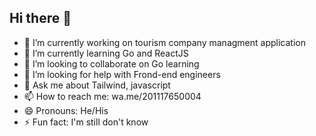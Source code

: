 ## Hi there 👋

<!--
**mokhillo/mokhillo** is a ✨ _special_ ✨ repository because its `README.md` (this file) appears on your GitHub profile.

Here are some ideas to get you started:
-->
- 🔭 I’m currently working on tourism company managment application
- 🌱 I’m currently learning Go and ReactJS
- 👯 I’m looking to collaborate on Go learning
- 🤔 I’m looking for help with Frond-end engineers
- 💬 Ask me about Tailwind, javascript
- 📫 How to reach me: wa.me/201117650004
- 😄 Pronouns: He/His
- ⚡ Fun fact: I'm still don't know

